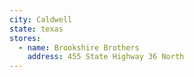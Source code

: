 ```yaml
---
city: Caldwell
state: texas
stores:
  - name: Brookshire Brothers
    address: 455 State Highway 36 North
---
```

